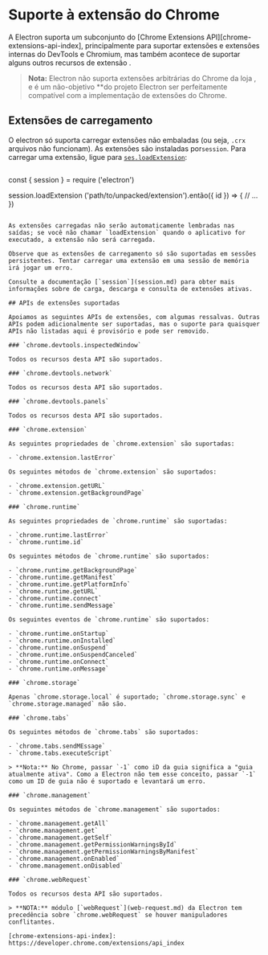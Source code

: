 # Suporte à extensão do Chrome

A Electron suporta um subconjunto do [Chrome Extensions API][chrome-extensions-api-index], principalmente para suportar extensões e extensões internas do DevTools e Chromium, mas também acontece de suportar alguns outros recursos de extensão .

> **Nota:** Electron não suporta extensões arbitrárias do Chrome da loja , e é um</strong> não-objetivo **do projeto Electron ser perfeitamente compatível com a implementação de extensões do Chrome.</p> </blockquote> 
> 
> ## Extensões de carregamento
> 
> O electron só suporta carregar extensões não embaladas (ou seja, `.crx` arquivos não funcionam). As extensões são instaladas por`session`. Para carregar uma extensão, ligue para [`ses.loadExtension`](session.md#sesloadextensionpath-options):
> 
> ```js
const { session } = require ('electron')

session.loadExtension ('path/to/unpacked/extension').então({ id }) => {
  // ...
})
```

As extensões carregadas não serão automaticamente lembradas nas saídas; se você não chamar `loadExtension` quando o aplicativo for executado, a extensão não será carregada.

Observe que as extensões de carregamento só são suportadas em sessões persistentes. Tentar carregar uma extensão em uma sessão de memória irá jogar um erro.

Consulte a documentação [`session`](session.md) para obter mais informações sobre de carga, descarga e consulta de extensões ativas.

## APIs de extensões suportadas

Apoiamos as seguintes APIs de extensões, com algumas ressalvas. Outras APIs podem adicionalmente ser suportadas, mas o suporte para quaisquer APIs não listadas aqui é provisório e pode ser removido.

### `chrome.devtools.inspectedWindow`

Todos os recursos desta API são suportados.

### `chrome.devtools.network`

Todos os recursos desta API são suportados.

### `chrome.devtools.panels`

Todos os recursos desta API são suportados.

### `chrome.extension`

As seguintes propriedades de `chrome.extension` são suportadas:

- `chrome.extension.lastError`

Os seguintes métodos de `chrome.extension` são suportados:

- `chrome.extension.getURL`
- `chrome.extension.getBackgroundPage`

### `chrome.runtime`

As seguintes propriedades de `chrome.runtime` são suportadas:

- `chrome.runtime.lastError`
- `chrome.runtime.id`

Os seguintes métodos de `chrome.runtime` são suportados:

- `chrome.runtime.getBackgroundPage`
- `chrome.runtime.getManifest`
- `chrome.runtime.getPlatformInfo`
- `chrome.runtime.getURL`
- `chrome.runtime.connect`
- `chrome.runtime.sendMessage`

Os seguintes eventos de `chrome.runtime` são suportados:

- `chrome.runtime.onStartup`
- `chrome.runtime.onInstalled`
- `chrome.runtime.onSuspend`
- `chrome.runtime.onSuspendCanceled`
- `chrome.runtime.onConnect`
- `chrome.runtime.onMessage`

### `chrome.storage`

Apenas `chrome.storage.local` é suportado; `chrome.storage.sync` e `chrome.storage.managed` não são.

### `chrome.tabs`

Os seguintes métodos de `chrome.tabs` são suportados:

- `chrome.tabs.sendMEssage`
- `chrome.tabs.executeScript`

> **Nota:** No Chrome, passar `-1` como iD da guia significa a "guia atualmente ativa". Como a Electron não tem esse conceito, passar `-1` como um ID de guia não é suportado e levantará um erro.

### `chrome.management`

Os seguintes métodos de `chrome.management` são suportados:

- `chrome.management.getAll`
- `chrome.management.get`
- `chrome.management.getSelf`
- `chrome.management.getPermissionWarningsById`
- `chrome.management.getPermissionWarningsByManifest`
- `chrome.management.onEnabled`
- `chrome.management.onDisabled`

### `chrome.webRequest`

Todos os recursos desta API são suportados.

> **NOTA:** módulo [`webRequest`](web-request.md) da Electron tem precedência sobre `chrome.webRequest` se houver manipuladores conflitantes.

[chrome-extensions-api-index]: https://developer.chrome.com/extensions/api_index
